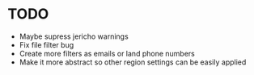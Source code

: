 TODO
====
* Maybe supress jericho warnings
* Fix file filter bug
* Create more filters as emails or land phone numbers
* Make it more abstract so other region settings can be easily applied
